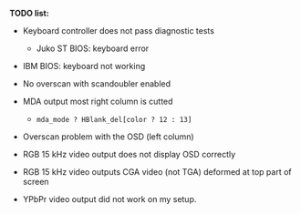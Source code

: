 **TODO list:**

* Keyboard controller does not pass diagnostic tests
  * Juko ST BIOS: keyboard error

* IBM BIOS: keyboard not working
* No overscan with scandoubler enabled
  
* MDA output most right column is cutted
  * `mda_mode ? HBlank_del[color ? 12 : 13] `

* Overscan problem with the OSD (left column)

* RGB 15 kHz video output does not display OSD correctly

* RGB 15 kHz video outputs CGA video (not TGA) deformed at top part of screen

* YPbPr video output did not work on my setup.



